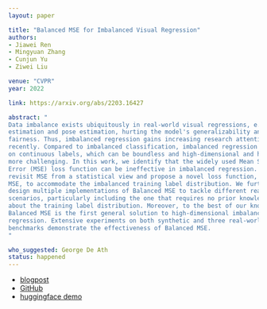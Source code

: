```yaml
---
layout: paper

title: "Balanced MSE for Imbalanced Visual Regression"
authors:
- Jiawei Ren
- Mingyuan Zhang
- Cunjun Yu
- Ziwei Liu

venue: "CVPR"
year: 2022

link: https://arxiv.org/abs/2203.16427

abstract: "
Data imbalance exists ubiquitously in real-world visual regressions, e.g., age
estimation and pose estimation, hurting the model's generalizability and
fairness. Thus, imbalanced regression gains increasing research attention
recently. Compared to imbalanced classification, imbalanced regression focuses
on continuous labels, which can be boundless and high-dimensional and hence
more challenging. In this work, we identify that the widely used Mean Square
Error (MSE) loss function can be ineffective in imbalanced regression. We
revisit MSE from a statistical view and propose a novel loss function, Balanced
MSE, to accommodate the imbalanced training label distribution. We further
design multiple implementations of Balanced MSE to tackle different real-world
scenarios, particularly including the one that requires no prior knowledge
about the training label distribution. Moreover, to the best of our knowledge,
Balanced MSE is the first general solution to high-dimensional imbalanced
regression. Extensive experiments on both synthetic and three real-world
benchmarks demonstrate the effectiveness of Balanced MSE.
"

who_suggested: George De Ath
status: happened
---
```

- [blogpost](https://copyfuture.com/blogs-details/202204291348298036)
- [GitHub](https://github.com/jiawei-ren/BalancedMSE)
- [huggingface demo](https://huggingface.co/spaces/jiawei011/Demo-Balanced-MSE)
